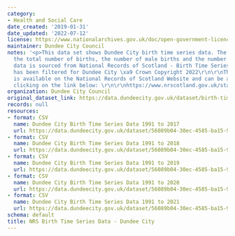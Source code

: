 ```yaml
---
category:
- Health and Social Care
date_created: '2019-01-31'
date_updated: '2022-07-12'
license: https://www.nationalarchives.gov.uk/doc/open-government-licence/version/3/
maintainer: Dundee City Council
notes: '<p>This data set shows Dundee City birth time series data. The data shows
  the total number of births, the number of male births and the number of female births.\r\n\r\nThe
  data is sourced from National Records of Scotland - Birth Time Series Data which
  has been filtered for Dundee City \xa9 Crown Copyright 2022\r\n\r\nThe full publication
  is available on the National Records of Scotland Website and can be accessed by
  clicking on the link below: \r\n\r\nhttps://www.nrscotland.gov.uk/statistics-and-data/statistics/statistics-by-theme/vital-events/births/births-time-series-data</p>'
organization: Dundee City Council
original_dataset_link: https://data.dundeecity.gov.uk/dataset/birth-time-series-data
records: null
resources:
- format: CSV
  name: Dundee City Birth Time Series Data 1991 to 2017
  url: https://data.dundeecity.gov.uk/dataset/56089b04-30ec-4585-ba15-93b4468f0a6f/resource/84372192-a6d0-4dfc-b0b0-e34d955b1227/download/dundee_city_births_1991-2017.csv
- format: CSV
  name: Dundee City Birth Time Series Data 1991 to 2018
  url: https://data.dundeecity.gov.uk/dataset/56089b04-30ec-4585-ba15-93b4468f0a6f/resource/d7117acc-95e5-45c3-8f3b-75058dcc5156/download/birth_time_series.csv
- format: CSV
  name: Dundee City Birth Time Series Data 1991 to 2019
  url: https://data.dundeecity.gov.uk/dataset/56089b04-30ec-4585-ba15-93b4468f0a6f/resource/8532a2ee-0d80-482d-a720-36af3d06bfdd/download/birth_time_series_2019.csv
- format: CSV
  name: Dundee City Birth Time Series Data 1991 to 2020
  url: https://data.dundeecity.gov.uk/dataset/56089b04-30ec-4585-ba15-93b4468f0a6f/resource/66979a92-5365-4f89-8b79-6a38e3338828/download/birth_timeseries_dundee2020.csv
- format: CSV
  name: Dundee City Birth Time Series Data 1991 to 2021
  url: https://data.dundeecity.gov.uk/dataset/56089b04-30ec-4585-ba15-93b4468f0a6f/resource/719d65cf-4c51-45bc-b4e3-b68b5fc078aa/download/nrs_dundee_birthtimeseries_1991_2021.csv
schema: default
title: NRS Birth Time Series Data - Dundee City
---
```

